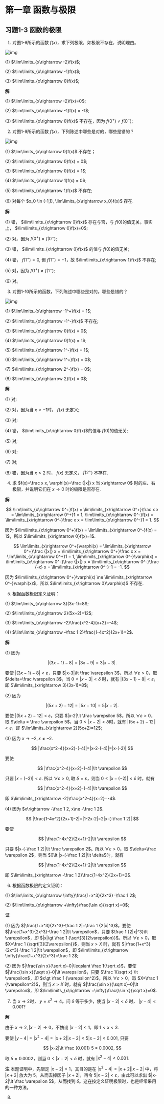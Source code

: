 # 第一章 函数与极限

## 习题1-3 函数的极限

1. 对图1-8所示的函数 $f(x)$，求下列极限，如极限不存在，说明理由。

![img](img/img1-8.png)

(1) $\lim\limits_{x\rightarrow -2}f(x)$;

(2) $\lim\limits_{x\rightarrow -1}f(x)$;

(3) $\lim\limits_{x\rightarrow 0}f(x)$;

**解**

(1) $\lim\limits_{x\rightarrow -2}f(x)=0$;

(2) $\lim\limits_{x\rightarrow -1}f(x) = -1$;

(3) $\lim\limits_{x\rightarrow 0}f(x)$ 不存在，因为 $f(0^+)\ne f(0^-)$;

2. 对图1-9所示的函数 $f(x)$，下列陈述中哪些是对的，哪些是错的？

![img](img/img1-9.png)

(1) $\lim\limits_{x\rightarrow 0}f(x)$ 不存在；

(2) $\lim\limits_{x\rightarrow 0}f(x) = 0$;

(3) $\lim\limits_{x\rightarrow 0}f(x) = 1$;

(4) $\lim\limits_{x\rightarrow 1}f(x) = 0$;

(5) $\lim\limits_{x\rightarrow 1}f(x)$ 不存在;

(6) 对每个 $x_0 \in (-1,1), \lim\limits_{x\rightarrow x_0}f(x)$ 存在.

**解**

(1) 错， $\lim\limits_{x\rightarrow 0}f(x)$ 存在与否，与 $f(0)$的值无关。事实上， $\lim\limits_{x\rightarrow 0}f(x)=0$;

(2) 对。因为 $f(0^+)=f(0^-)$;

(3) 错， $\lim\limits_{x\rightarrow 0}f(x)$ 的值与 $f(0)$的值无关;

(4) 错， $f(1^+)=0$, 但 $f(1^-)=-1$，故 $\lim\limits_{x\rightarrow 1}f(x)$ 不存在;

(5) 对，因为 $f(1^+)\ne f(1^-)$;

(6) 对。

3. 对图1-10所示的函数，下列陈述中哪些是对的，哪些是错的？

![img](img/img1-10.png)

(1) $\lim\limits_{x\rightarrow -1^+}f(x) = 1$;

(2) $\lim\limits_{x\rightarrow -1^-}f(x)$ 不存在;

(3) $\lim\limits_{x\rightarrow 0}f(x) = 0$;

(4) $\lim\limits_{x\rightarrow 0}f(x) = 1$;

(5) $\lim\limits_{x\rightarrow 1^-}f(x) = 1$;

(6) $\lim\limits_{x\rightarrow 1^+}f(x) = 0$;

(7) $\lim\limits_{x\rightarrow 2^-}f(x) = 0$;

(8) $\lim\limits_{x\rightarrow 2}f(x) = 0$;

**解**

(1) 对;

(2) 对，因为当 $x\lt -1$时， $f(x)$ 无定义;

(3) 对;

(4) 错， $\lim\limits_{x\rightarrow 0}f(x)$的值与 $f(0)$的值无关;

(5) 对;

(6) 对;

(7) 对;

(8) 错，因为当 $x\gt 2$ 时， $f(x)$ 无定义， $f(2^+)$ 不存在.

4. 求 $f(x)=\frac x x, \varphi(x)=\frac {|x|} x 当 x\rightarrow 0$ 时的左、右极限，并说明它们在 $x\rightarrow 0$ 时的极限是否存在.

**解**

$$
\lim\limits_{x\rightarrow 0^+}f(x) = \lim\limits_{x\rightarrow 0^+}\frac x x = \lim\limits_{x\rightarrow 0^+}1 = 1, \lim\limits_{x\rightarrow 0^-}f(x) = \lim\limits_{x\rightarrow 0^-}\frac x x = \lim\limits_{x\rightarrow 0^-}1 = 1.
$$

因为 $\lim\limits_{x\rightarrow 0^+}f(x) = \lim\limits_{x\rightarrow 0^-}f(x) = 1$，所以 $\lim\limits_{x\rightarrow 0}f(x)=1$.

$$
\lim\limits_{x\rightarrow 0^+}\varphi(x) = \lim\limits_{x\rightarrow 0^+}\frac {|x|} x = \lim\limits_{x\rightarrow 0^+}\frac x x = \lim\limits_{x\rightarrow 0^+}1 = 1, \lim\limits_{x\rightarrow 0^-}\varphi(x) = \lim\limits_{x\rightarrow 0^-}\frac {|x|} x = \lim\limits_{x\rightarrow 0^-}\frac {-x} x = \lim\limits_{x\rightarrow 0^-}-1 = -1.
$$

因为 $\lim\limits_{x\rightarrow 0^+}\varphi(x) \ne \lim\limits_{x\rightarrow 0^-}\varphi(x)$，所以 $\lim\limits_{x\rightarrow 0}\varphi(x)$ 不存在.

5. 根据函数极限定义证明：

(1) $\lim\limits_{x\rightarrow 3}(3x-1)=8$;

(2) $\lim\limits_{x\rightarrow 2}(5x+2)=12$;

(3) $\lim\limits_{x\rightarrow -2}\frac{x^2-4}{x+2}=-4$;

(4) $\lim\limits_{x\rightarrow -\frac 1 2}\frac{1-4x^2}{2x+1}=2$.

**解**

(1) 因为

$$
|(3x-1)-8|=|3x-9|=3|x-3|.
$$

要使 $|(3x-1)-8|\lt \varepsilon$，只要 $|x-3|\lt \frac \varepsilon 3$，所以 $\forall \varepsilon \gt 0$，取 $\delta=\frac \varepsilon 3$，当 $0\lt |x-3| \lt \delta$ 时，就有 $|(3x-1)-8| \lt \varepsilon$，即 $\lim\limits_{x\rightarrow 3}(3x-1)=8$;

(2) 因为

$$
|(5x+2)-12|=|5x-10|=5|x-2|.
$$

要使 $|(5x+2)-12|\lt \varepsilon$，只要 $|x-2|\lt \frac \varepsilon 5$，所以 $\forall \varepsilon \gt 0$，取 $\delta = \frac \varepsilon 5$，当 $0\lt|x-2|\lt \delta$时，就有 $|(5x+2)-12|\lt \varepsilon$，即 $\lim\limits_{x\rightarrow 2}(5x+2)=12$;

(3) 因为 $x\rightarrow -2, x\ne -2$.

$$
|\frac{x^2-4}{x+2}-(-4)|=|x-2-(-4)|=|x-(-2)|
$$

要使 

$$
|\frac{x^2-4}{x+2}-(-4)|\lt \varepsilon
$$

只要 $|x-(-2)| \lt \varepsilon$. 所以 $\forall \varepsilon \gt 0$, 取 $\delta=\varepsilon$，则当 $0\lt |x-(-2)|\lt \delta$ 时，就有 

$$
|\frac{x^2-4}{x+2}-(-4)|\lt \varepsilon
$$

即 $\lim\limits_{x\rightarrow -2}\frac{x^2-4}{x+2}=-4$.

(4) 因为 $x\rightarrow -\frac 1 2, x\ne -\frac 1 2$.

$$
|\frac{1-4x^2}{2x+1}-2|=|1-2x-2|=2|x-(-\frac 1 2)|
$$

要使 

$$
|\frac{1-4x^2}{2x+1}-2|\lt \varepsilon
$$

只要 $|x-(-\frac 1 2)|\lt \frac \varepsilon 2$。所以 $\forall \varepsilon \gt 0$，取 $\delta=\frac \varepsilon 2$，则当 $0\lt |x-(-\frac 1 2)|\lt \delta$时，就有 

$$
|\frac{1-4x^2}{2x+1}-2|\lt \varepsilon
$$

即 $\lim\limits_{x\rightarrow -\frac 1 2}\frac{1-4x^2}{2x+1}=2$.

6. 根据函数极限的定义证明：

(1) $\lim\limits_{x\rightarrow \infty}\frac{1+x^3}{2x^3}=\frac 1 2$;

(2) $\lim\limits_{x\rightarrow +\infty}\frac{\sin x}{\sqrt x}=0$;

**证**

(1) 因为 $|\frac{1+x^3}{2x^3}-\frac 1 2|=\frac 1 {2|x|^3}$，要使 $|\frac{1+x^3}{2x^3}-\frac 1 2|\lt \varepsilon$，只要 $\frac 1 {2|x|^3}\lt \varepsilon$，即 $|x|\gt \frac 1 {\sqrt[3]{2\varepsilon}}$。所以 $\forall \varepsilon \gt 0$，取 $X=\frac 1 {\sqrt[3]{2\varepsilon}}$，则当 $x\gt X$ 时，就有 $|\frac{1+x^3}{2x^3}-\frac 1 2|\lt \varepsilon$，即 $\lim\limits_{x\rightarrow \infty}\frac{1+x^3}{2x^3}=\frac 1 2$;

(2) 因为 $|\frac{\sin x}{\sqrt x}-0|\leqslant \frac 1{\sqrt x}$，要使 $|\frac{\sin x}{\sqrt x}-0|\lt \varepsilon$，只要 $\frac 1{\sqrt x} \lt \varepsilon$，即 $x\gt \frac 1 {\varepsilon^2}$，所以 $\forall \varepsilon \gt 0$，取 $X=\frac 1 {\varepsilon^2}$，则当 $x\gt X$ 时，就有 $|\frac{\sin x}{\sqrt x}-0|\lt \varepsilon$，即 $\lim\limits_{x\rightarrow +\infty}\frac{\sin x}{\sqrt x}=0$.

7. 当 $x\rightarrow 2$时， $y=x^2\rightarrow 4$。问 $\delta$ 等于多少，使当 $|x-2|\lt \delta$ 时， $|y-4|\lt 0.001$?

**解**

由于 $x\rightarrow 2,|x-2|\rightarrow 0$，不妨设 $|x-2|\lt 1$，即 $1\lt x \lt 3$.

要使 $|y-4|=|x^2-4|=|x+2||x-2|\lt 5|x-2|\lt 0.001$, 只要

$$
|x-2|\lt \frac {0.001} 5 = 0.0002,
$$

取 $\delta=0.0002$，则当 $0\lt |x-2| \lt \delta$ 时，就有 $|x^2-4|\lt 0.001$.

**注** 本题证明中，先限定 $|x-2|\lt 1$，其目的是在 $|x^2-4|=|x+2||x-2|$ 中，将 $|x+2|$ 放大为 5，从而去掉因子 $|x+2|$，再令 $5|x-2|\lt \varepsilon$，由此可以求出 $|x-2|\lt \frac \varepsilon 5$，从而找到 $\delta$。这在按定义证明极限时，也是经常采用的一种方法。

8. 